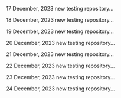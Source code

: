 17 December, 2023
new testing repository...

18 December, 2023
new testing repository...

19 December, 2023
new testing repository...

20 December, 2023
new testing repository...

21 December, 2023
new testing repository...

22 December, 2023
new testing repository...

23 December, 2023
new testing repository...

24 December, 2023
new testing repository...